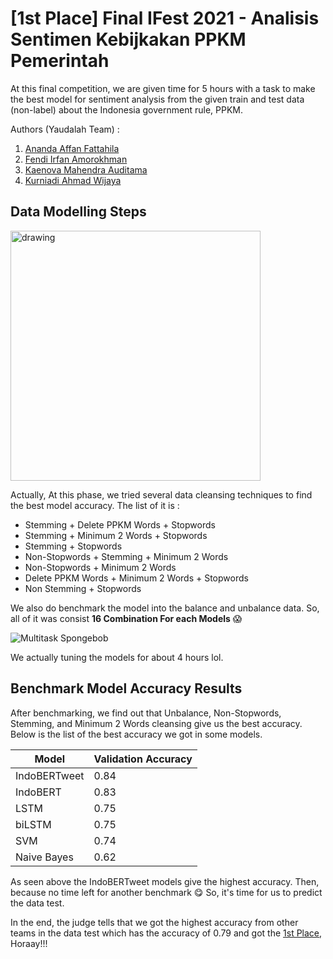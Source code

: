 # **[1st Place] Final IFest 2021 - Analisis Sentimen Kebijkakan PPKM Pemerintah**

At this final competition, we are given time for 5 hours with a task to make the best model for sentiment analysis from the given train and test data (non-label) about the Indonesia government rule, PPKM.

Authors (Yaudalah Team) :
1. [Ananda Affan Fattahila](https://github.com/Fanzru)
2. [Fendi Irfan Amorokhman](https://github.com/fendiirfan/)
3. [Kaenova Mahendra Auditama](https://github.com/kaenova)
4. [Kurniadi Ahmad Wijaya](https://github.com/ShinyQ)


## **Data Modelling Steps**
<img src="https://i.ibb.co/r2b29c0/Alur-Pemrosesan-drawio.png" alt="drawing" width="400"/>

Actually, At this phase, we tried several data cleansing techniques to find the best model accuracy. The list of it is :
- Stemming + Delete PPKM Words + Stopwords
- Stemming + Minimum 2 Words + Stopwords
- Stemming + Stopwords
- Non-Stopwords + Stemming + Minimum 2 Words 
- Non-Stopwords + Minimum 2 Words 
- Delete PPKM Words + Minimum 2 Words + Stopwords
- Non Stemming + Stopwords

We also do benchmark the model into the balance and unbalance data. So, all of it was consist **16 Combination For each Models** 😱

![Multitask Spongebob](https://c.tenor.com/sqxKQ3lUS_wAAAAC/spongebob-spongebob-squarepants.gif)

We actually tuning the models for about 4 hours lol.

## **Benchmark Model Accuracy Results**

After benchmarking, we find out that Unbalance, Non-Stopwords, Stemming, and Minimum 2 Words cleansing give us the best accuracy. Below is the list of the best accuracy we got in some models.

| Model        | Validation Accuracy    |
| -----------  | ---------------------- |
| IndoBERTweet |     0.84               |
| IndoBERT     |     0.83               |
| LSTM         |     0.75               |
| biLSTM       |     0.75               |
| SVM          |     0.74               |
| Naive Bayes  |     0.62               |

As seen above the IndoBERTweet models give the highest accuracy. Then, because no time left for another benchmark 😋 So, it's time for us to predict the data test. 

In the end, the judge tells that we got the highest accuracy from other teams in the data test which has the accuracy of 0.79 and got the [1st Place](https://www.instagram.com/p/CUzfu7-Fk6y/), Horaay!!!
